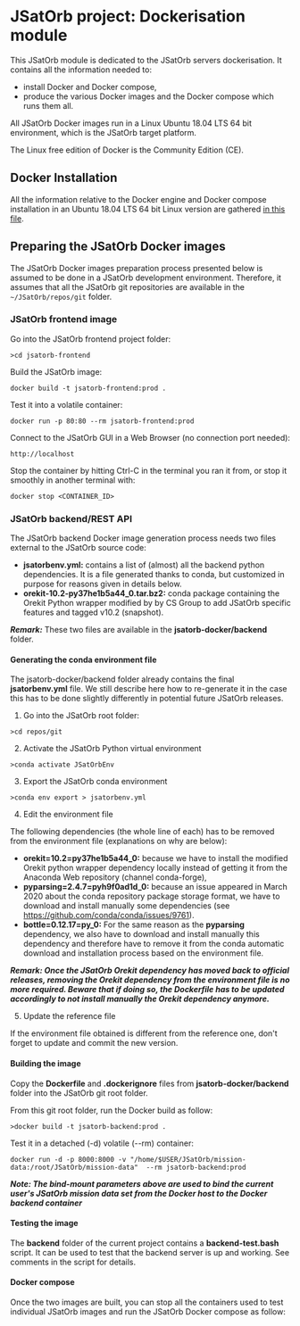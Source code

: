 # JSatOrb project: Dockerisation module

This JSatOrb module is dedicated to the JSatOrb servers dockerisation.
It contains all the information needed to:
- install Docker and Docker compose, 
- produce the various Docker images and the Docker compose which runs them all.

All JSatOrb Docker images run in a Linux Ubuntu 18.04 LTS 64 bit environment, which is the JSatOrb target platform.

The Linux free edition of Docker is the Community Edition (CE).


## Docker Installation

All the information relative to the Docker engine and Docker compose installation in an Ubuntu 18.04 LTS 64 bit Linux version are gathered [in this file](./README-install.md).


## Preparing the JSatOrb Docker images

The JSatOrb Docker images preparation process presented below is assumed to be done in a JSatOrb development environment.
Therefore, it assumes that all the JSatOrb git repositories are available in the `~/JSatOrb/repos/git` folder.


### JSatOrb frontend image

Go into the JSatOrb frontend project folder:
```
>cd jsatorb-frontend
```

Build the JSatOrb image:
```
docker build -t jsatorb-frontend:prod .
```

Test it into a volatile container:
```
docker run -p 80:80 --rm jsatorb-frontend:prod
```

Connect to the JSatOrb GUI in a Web Browser (no connection port needed):
```
http://localhost
```

Stop the container by hitting Ctrl-C in the terminal you ran it from, or stop it smoothly in another terminal with:
```
docker stop <CONTAINER_ID>
```


### JSatOrb backend/REST API

The JSatOrb backend Docker image generation process needs two files external to the JSatOrb source code:
- __jsatorbenv.yml:__ contains a list of (almost) all the backend python dependencies. It is a file generated thanks to conda, but customized in purpose for reasons given in details below.
- __orekit-10.2-py37he1b5a44_0.tar.bz2:__ conda package containing the Orekit Python wrapper modified by by CS Group to add JSatOrb specific features and tagged v10.2 (snapshot).

___Remark:___ These two files are available in the __jsatorb-docker/backend__ folder.


#### Generating the conda environment file

The jsatorb-docker/backend folder already contains the final __jsatorbenv.yml__ file.
We still describe here how to re-generate it in the case this has to be done slightly differently in potential future JSatOrb releases.

1. Go into the JSatOrb root folder:
```
>cd repos/git
```

2. Activate the JSatOrb Python virtual environment
```
>conda activate JSatOrbEnv
```

3. Export the JSatOrb conda environment
```
>conda env export > jsatorbenv.yml
```

4. Edit the environment file

The following dependencies (the whole line of each) has to be removed from the environment file (explanations on why are below):

- __orekit=10.2=py37he1b5a44_0:__ because we have to install the modified Orekit python wrapper dependency locally instead of getting it from the Anaconda Web repository (channel conda-forge),
- __pyparsing=2.4.7=pyh9f0ad1d_0:__ because an issue appeared in March 2020 about the conda repository package storage format, we have to download and install manually some dependencies (see https://github.com/conda/conda/issues/9761).
- __bottle=0.12.17=py_0:__ For the same reason as the __pyparsing__ dependency, we also have to download and install manually this dependency and therefore have to remove it from the conda automatic download and installation process based on the environment file.

___Remark: Once the JSatOrb Orekit dependency has moved back to official releases, removing the Orekit dependency from the environment file is no more required. Beware that if doing so, the Dockerfile has to be updated accordingly to not install manually the Orekit dependency anymore.___


5. Update the reference file

If the environment file obtained is different from the reference one, don't forget to update and commit the new version.


#### Building the image

Copy the __Dockerfile__ and __.dockerignore__ files from __jsatorb-docker/backend__ folder into the JSatOrb git root folder.

From this git root folder, run the Docker build as follow:
```
>docker build -t jsatorb-backend:prod .
```

Test it in a detached (-d) volatile (--rm) container:
```
docker run -d -p 8000:8000 -v "/home/$USER/JSatOrb/mission-data:/root/JSatOrb/mission-data"  --rm jsatorb-backend:prod
```

___Note: The bind-mount parameters above are used to bind the current user's JSatOrb mission data set from the Docker host to the Docker backend container___


#### Testing the image

The __backend__ folder of the current project contains a __backend-test.bash__ script.
It can be used to test that the backend server is up and working.
See comments in the script for details.


#### Docker compose

Once the two images are built, you can stop all the containers used to test individual JSatOrb images and run the JSatOrb Docker compose as follow:
```
```